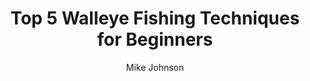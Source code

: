 ---
title: "Top 5 Walleye Fishing Techniques for Beginners"
description: "Learn the essential walleye fishing techniques that every beginner angler should master to catch more fish consistently."
featuredImage: "https://images.pexels.com/photos/1374295/pexels-photo-1374295.jpeg"
publishedAt: "2024-01-15"
author: "Mike Johnson"
categories: ["techniques", "beginners"]
tags: ["walleye", "fishing-tips", "beginners-guide", "techniques"]
readingTime: 8
draft: false
content: >-
  # Top 5 Walleye Fishing Techniques for Beginners

  Walleye fishing can seem intimidating for beginners, but with the right techniques and knowledge, you'll be catching these prized fish in no time. In this comprehensive guide, we'll cover the five most effective walleye fishing techniques that every beginner should master.

  ## 1. Jigging - The Foundation of Walleye Fishing

  Jigging is arguably the most versatile and effective technique for catching walleye. This method involves using a weighted lure (jig) that you bounce along the bottom of the water body.

  ### What You'll Need:
  - 1/4 to 1/2 oz jig heads
  - Soft plastic baits (grubs, minnows, or worms)
  - Medium-light to medium action rod
  - 6-10 lb test line

  ### The Technique:
  1. Cast your jig to the desired location
  2. Let it sink to the bottom
  3. Lift your rod tip 12-18 inches, then let it fall back down
  4. Repeat this motion while slowly retrieving the lure

  **Pro Tip:** Walleye often strike on the fall, so pay attention to any unusual tension in your line.

  ## 2. Trolling - Cover More Water

  Trolling allows you to cover large areas of water efficiently, making it perfect for locating schools of walleye.

  ### Essential Gear:
  - Downriggers or lead core line
  - Crankbaits or spinner rigs
  - Rod holders
  - Fish finder/depth sounder

  ### Basic Trolling Strategy:
  - Maintain speeds between 1.5-2.5 mph
  - Focus on structure like drop-offs, points, and weed edges
  - Vary your depth until you find active fish

  ## 3. Live Bait Rigging

  Nothing beats live bait when walleye are finicky. Minnows, leeches, and nightcrawlers are the holy trinity of walleye baits.

  ### Popular Live Bait Rigs:
  - **Slip Sinker Rig**: Perfect for bottom fishing
  - **Spinner Rig**: Adds flash and vibration
  - **Lindy Rig**: Great for precise bait presentation

  ### Best Live Baits:
  1. **Minnows**: Fathead minnows, shiners, and chubs
  2. **Leeches**: Excellent in warmer water
  3. **Nightcrawlers**: Versatile and always effective

  ## 4. Casting Crankbaits

  Crankbaits are excellent for covering water quickly and triggering aggressive strikes from active walleye.

  ### Choosing the Right Crankbait:
  - **Shallow runners** (2-6 feet): For early season and shallow water
  - **Medium divers** (6-12 feet): Most versatile option
  - **Deep divers** (12+ feet): For summer thermocline fishing

  ### Effective Colors:
  - **Clear water**: Natural colors like silver, gold, or perch
  - **Stained water**: Bright colors like chartreuse, orange, or hot pink
  - **Low light**: Darker colors with contrasting highlights

  ## 5. Vertical Jigging

  When walleye are holding tight to structure, vertical jigging can be incredibly effective.

  ### When to Use Vertical Jigging:
  - Fish are suspended over deep water
  - Fishing around vertical structure (rock piles, cribs)
  - Ice fishing season

  ### The Vertical Jigging Process:
  1. Position your boat directly over the fish
  2. Drop your jig straight down
  3. Use short, sharp rod movements
  4. Maintain contact with the bottom
  5. Be ready for subtle bites

  ## Seasonal Considerations

  ### Spring (Pre-spawn to Post-spawn)
  - Focus on shallow bays and tributaries
  - Use smaller jigs and live bait
  - Fish slowly and methodically

  ### Summer
  - Target deeper structure and thermoclines
  - Trolling becomes more effective
  - Early morning and evening are prime times

  ### Fall
  - Walleye feed aggressively before winter
  - Focus on baitfish schools
  - Larger baits can be effective

  ### Winter (Ice Fishing)
  - Vertical jigging is king
  - Use smaller baits and lighter tackle
  - Focus on structure and drop-offs

  ## Essential Tips for Success

  1. **Invest in a good fish finder** - Understanding bottom structure and fish location is crucial
  2. **Keep your bait fresh** - Fresh live bait always outperforms old bait
  3. **Pay attention to weather** - Overcast days and light rain often improve fishing
  4. **Be patient** - Walleye can be finicky; persistence pays off
  5. **Learn your local waters** - Each body of water has its unique characteristics

  ## Common Mistakes to Avoid

  - **Fishing too fast** - Walleye prefer a slower presentation
  - **Using dull hooks** - Always keep your hooks sharp
  - **Ignoring electronics** - Your fish finder is your best friend
  - **Fishing only during the day** - Dawn and dusk are often the most productive times
  - **Not varying your presentation** - If one technique isn't working, try another

  ## Conclusion

  Mastering these five walleye fishing techniques will significantly improve your success on the water. Remember, walleye fishing is as much about understanding fish behavior and water conditions as it is about technique. Start with these fundamentals, practice regularly, and don't be afraid to experiment.

  The key to becoming a successful walleye angler is patience, persistence, and continuous learning. Each fishing trip is an opportunity to refine your skills and discover what works best in your local waters.

  **Ready to put these techniques to the test?** Grab your gear and head out to your favorite walleye spot. Remember to check local regulations and practice catch and release when appropriate to ensure healthy walleye populations for future generations.

  *What's your favorite walleye fishing technique? Share your experiences and tips in the comments below!*
---